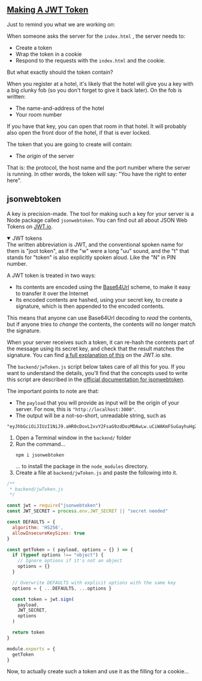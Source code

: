 <!-- Making a JWT token -->
<section
  id="making-a-jwt-token"
  aria-labelledby="making-a-jwt-token"
  data-item="Making A JWT Token"
>
  <h2><a href="#making-a-jwt-token">Making A JWT Token</a></h2>

Just to remind you what we are working on:

When someone asks the server for the `index.html` , the server needs to:

* Create a token
* Wrap the token in a cookie
* Respond to the requests with the `index.html` and the cookie.

But what exactly should the token contain?

When you register at a hotel, it's likely that the hotel will give you a key with a big clunky fob (so you don't forget to give it back later). On the fob is written:

* The name-and-address of the hotel
* Your room number

If you have that key, you can open that room in that hotel. It will probably also open the front door of the hotel, if that is ever locked.

The token that you are going to create will contain:

* The _origin_ of the server

That is: the protocol, the host name and the port number where the server is running. In other words, the token will say: "You have the right to enter here".

## jsonwebtoken

A key is precision-made. The tool for making such a key for your server is a Node package called `jsonwebtoken`. You can find out all about JSON Web Tokens on [JWT.io](https://jwt.io/). 

<details class="note" open>
<summary>JWT tokens</summary>
The written abbreviation is JWT, and  the conventional spoken name for them is "joot token", as if the "w" were a long "uu" sound, and the "t" that stands for "token" is also explicitly spoken aloud. Like the "N" in PIN number.

</details>

A JWT token is treated in two ways:

* Its contents are encoded using the [Base64Url](https://en.wikipedia.org/wiki/Base64) scheme, to make it easy to transfer it over the Internet
* Its encoded contents are hashed, using your secret key, to create a signature, which is then appended to the encoded contents.

This means that anyone can use Base64Url decoding to _read_ the contents, but if anyone tries to _change_ the contents, the contents will no longer match the signature.

When your server receives such a token, it can re-hash the contents part of the message using its secret key, and check that the result matches the signature. You can find [a full explanation of this](https://jwt.io/introduction) on the JWT.io site. 

The `backend/jwToken.js` script below takes care of all this for you. If you want to understand the details, you'll find that the concepts used to write this script are described in the [official documentation for jsonwebtoken](https://www.npmjs.com/package/jsonwebtoken).

The important points to note are that:

* The `payload` that you will provide as input will be the origin of your server. For now, this is `"http://localhost:3000"`.
* The output will be a not-so-short, unreadable string, such as 

```bash-w
"eyJhbGciOiJIUzI1NiJ9.aHR0cDovL2xvY2FsaG9zdDozMDAwLw.uCiWAKmFSuGayhuHg2XxTpiF858Dpoqlf8CFMZwR6dw"
```


1. Open a Terminal window in the `backend/` folder
2. Run the command...
   ```bash-w
   npm i jsonwebtoken
   ```
   ... to install the package in the `node_modules` directory.
3. Create a file at `backend/jwToken.js` and paste the following into it.
```js
/**
 * backend/jwToken.js
 */

const jwt = require("jsonwebtoken")
const JWT_SECRET = process.env.JWT_SECRET || "secret needed"

const DEFAULTS = {
  algorithm: 'HS256',
  allowInsecureKeySizes: true
}

const getToken = ( payload, options = {} ) => {
  if (typeof options !== "object") {
    // Ignore options if it's not an object
    options = {}
  }

  // Overwrite DEFAULTS with explicit options with the same key
  options = { ...DEFAULTS, ...options }

  const token = jwt.sign(
    payload,
    JWT_SECRET,
    options
  )

  return token
}

module.exports = {
  getToken
}
```


Now, to actually create such a token and use it as the filling for a cookie...

</section>